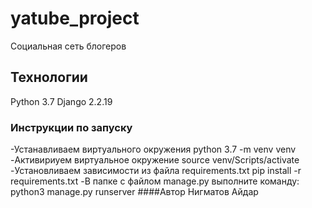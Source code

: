 # yatube_project
Социальная сеть блогеров
## Технологии
Python 3.7
Django 2.2.19
### Инструкции по запуску
-Устанавливаем виртуального окружения
python 3.7 -m venv venv
-Активириуем виртуальное окружение
source venv/Scripts/activate
-Установливаем зависимости из файла requirements.txt
pip install -r requirements.txt
-В папке с файлом manage.py выполните команду:
python3 manage.py runserver
####Автор
Нигматов Айдар